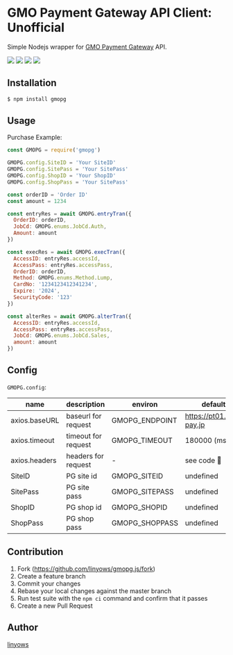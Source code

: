 GMO Payment Gateway API Client: Unofficial
==========================================

Simple Nodejs wrapper for [GMO Payment Gateway][gmopg] API.

<a href="https://www.npmjs.com/package/gmopg" title="npm"><img src="http://img.shields.io/npm/v/gmopg.svg?style=flat-square"></a>
<a href="https://travis-ci.org/linyows/gmopg.js" title="travis"><img src="https://img.shields.io/travis/linyows/gmopg.js.svg?style=flat-square"></a>
<a href="https://coveralls.io/github/linyows/gmopg.js" title="coveralls"><img src="https://img.shields.io/coveralls/jekyll/jekyll.svg?style=flat-square"></a>
<a href="https://github.com/linyows/gmopg.js/blob/master/MIT-LICENSE" title="MIT License"><img src="https://img.shields.io/badge/license-MIT-blue.svg?style=flat-square"></a>

[gmopg]: https://www.gmo-pg.com/

Installation
------------

```sh
$ npm install gmopg
```

Usage
-----

Purchase Example:

```js
const GMOPG = require('gmopg')

GMOPG.config.SiteID = 'Your SiteID'
GMOPG.config.SitePass = 'Your SitePass'
GMOPG.config.ShopID = 'Your ShopID'
GMOPG.config.ShopPass = 'Your SitePass'

const orderID = 'Order ID'
const amount = 1234

const entryRes = await GMOPG.entryTran({
  OrderID: orderID,
  JobCd: GMOPG.enums.JobCd.Auth,
  Amount: amount
})

const execRes = await GMOPG.execTran({
  AccessID: entryRes.accessId,
  AccessPass: entryRes.accessPass,
  OrderID: orderID,
  Method: GMOPG.enums.Method.Lump,
  CardNo: '1234123412341234',
  Expire: '2024',
  SecurityCode: '123'
})

const alterRes = await GMOPG.alterTran({
  AccessID: entryRes.accessId,
  AccessPass: entryRes.accessPass,
  JobCd: GMOPG.enums.JobCd.Sales,
  amount: amount
})
```

Config
------

`GMOPG.config`:

name          | description         | environ        | default
---           | ---                 | ---            | ---
axios.baseURL | baseurl for request | GMOPG_ENDPOINT | https://pt01.mul-pay.jp
axios.timeout | timeout for request | GMOPG_TIMEOUT  | 180000 (ms)
axios.headers | headers for request | -              | see code :eyes:
SiteID        | PG site id          | GMOPG_SITEID   | undefined
SitePass      | PG site pass        | GMOPG_SITEPASS | undefined
ShopID        | PG shop id          | GMOPG_SHOPID   | undefined
ShopPass      | PG shop pass        | GMOPG_SHOPPASS | undefined

Contribution
------------

1. Fork (https://github.com/linyows/gmopg.js/fork)
1. Create a feature branch
1. Commit your changes
1. Rebase your local changes against the master branch
1. Run test suite with the `npm ci` command and confirm that it passes
1. Create a new Pull Request

Author
------

[linyows](https://github.com/linyows)
